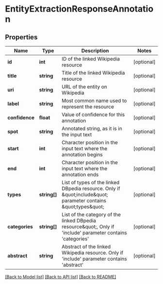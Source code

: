 # EntityExtractionResponseAnnotation

## Properties
Name | Type | Description | Notes
------------ | ------------- | ------------- | -------------
**id** | **int** | ID of the linked Wikipedia resource | [optional] 
**title** | **string** | Title of the linked Wikipedia resource | [optional] 
**uri** | **string** | URL of the entity on Wikipedia | [optional] 
**label** | **string** | Most common name used to represent the resource | [optional] 
**confidence** | **float** | Value of confidence for this annotation | [optional] 
**spot** | **string** | Annotated string, as it is in the input text | [optional] 
**start** | **int** | Character position in the input text where the annotation begins | [optional] 
**end** | **int** | Character position in the input text where the annotation ends | [optional] 
**types** | **string[]** | List of types of the linked DBpedia resource. Only if \&quot;include\&quot; parameter contains \&quot;types\&quot; | [optional] 
**categories** | **string[]** | List of the category of the linked DBpedia resource\&quot;, Only if &#39;include&#39; parameter contains &#39;categories&#39; | [optional] 
**abstract** | **string** | Abstract of the linked Wikipedia resource. Only if &#39;include&#39; parameter contains ­&#39;abstract&#39; | [optional] 

[[Back to Model list]](../README.md#documentation-for-models) [[Back to API list]](../README.md#documentation-for-api-endpoints) [[Back to README]](../README.md)


